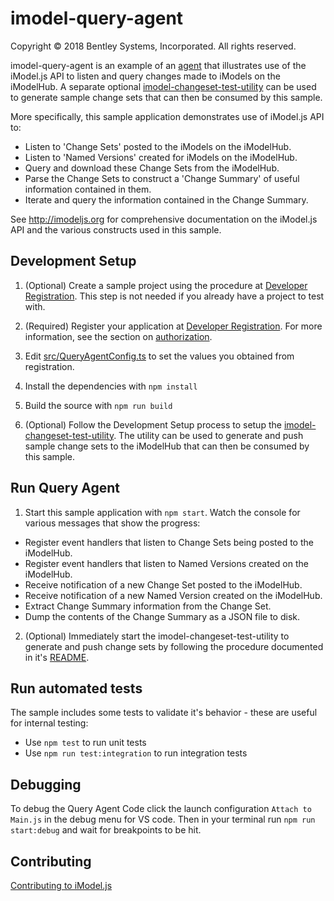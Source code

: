 # imodel-query-agent

Copyright © 2018 Bentley Systems, Incorporated. All rights reserved.

imodel-query-agent is an example of an [agent](https://imodeljs.github.io/iModelJs-docs-output//learning/app/#imodel-agents) that illustrates use of the iModel.js API to listen and query changes made to iModels on the iModelHub. A separate optional [imodel-changeset-test-utility](https://github.com/imodeljs/imodel-changeset-test-utility) can be used to generate sample change sets that can then be consumed by this sample.

More specifically, this sample application demonstrates use of iModel.js API to:

* Listen to 'Change Sets' posted to the iModels on the iModelHub.
* Listen to 'Named Versions' created for iModels on the iModelHub.
* Query and download these Change Sets from the iModelHub.
* Parse the Change Sets to construct a 'Change Summary' of useful information contained in them.
* Iterate and query the information contained in the Change Summary.

See http://imodeljs.org for comprehensive documentation on the iModel.js API and the various constructs used in this sample.

## Development Setup
1. (Optional) Create a sample project using the procedure at [Developer Registration](https://imodeljs.github.io/iModelJs-docs-output/getting-started/#developer-registration).  This step is not needed if you already have a project to test with.

2. (Required) Register your application at [Developer Registration](https://imodeljs.github.io/iModelJs-docs-output/getting-started/#developer-registration). For more information, see the section on [authorization](https://imodeljs.github.io/iModelJs-docs-output/learning/common/accesstoken/).

2. Edit [src/QueryAgentConfig.ts](./src/QueryAgentConfig.ts) to set the values you obtained from registration.

3. Install the dependencies with `npm install`

4. Build the source with `npm run build`

5. (Optional) Follow the Development Setup process to setup the [imodel-changeset-test-utility](https://github.com/imodeljs/imodel-changeset-test-utility/blob/master/README.md). The utility can be used to generate and push sample change sets to the iModelHub that can then be consumed by this sample.

## Run Query Agent

1. Start this sample application with `npm start`. Watch the console for various messages that show the progress:
  * Register event handlers that listen to Change Sets being posted to the iModelHub.
  * Register event handlers that listen to Named Versions created on the iModelHub.
  * Receive notification of a new Change Set posted to the iModelHub.
  * Receive notification of a new Named Version created on the iModelHub.
  * Extract Change Summary information from the Change Set.
  * Dump the contents of the Change Summary as a JSON file to disk.

2. (Optional) Immediately start the imodel-changeset-test-utility to generate and push change sets by following the procedure documented in it's [README](https://github.com/imodeljs/imodel-changeset-test-utility/blob/master/README.md).

## Run automated tests

The sample includes some tests to validate it's behavior - these are useful for internal testing:
- Use `npm test` to run unit tests
- Use `npm run test:integration` to run integration tests

## Debugging

To debug the Query Agent Code click the launch configuration `Attach to Main.js` in the debug menu for VS code. Then in your terminal run `npm run start:debug` and wait for breakpoints to be hit.

## Contributing

[Contributing to iModel.js](https://github.com/imodeljs/imodeljs/blob/master/CONTRIBUTING.md)
